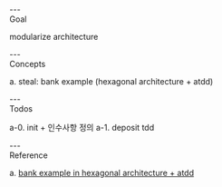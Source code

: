 ---\
Goal


modularize architecture




---\
Concepts


a. steal: bank example (hexagonal architecture + atdd)




---\
Todos


a-0. init + 인수사항 정의
a-1. deposit tdd


---\
Reference


a. [bank example in hexagonal architecture + atdd](https://github.com/ejoongseok/atdd-in-hexagonal)
